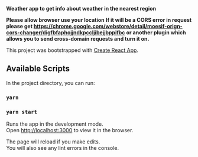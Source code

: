

**Weather app to get info about weather in the nearest region**

**Please allow browser use your location**
**If it will be a CORS error in request please get https://chrome.google.com/webstore/detail/moesif-orign-cors-changer/digfbfaphojjndkpccljibejjbppifbc or another plugin which allows you to send cross-domain requests and turn it on.**

This project was bootstrapped with [Create React App](https://github.com/facebook/create-react-app).

## Available Scripts

In the project directory, you can run:
### `yarn`
### `yarn start`

Runs the app in the development mode.<br />
Open [http://localhost:3000](http://localhost:3000) to view it in the browser.

The page will reload if you make edits.<br />
You will also see any lint errors in the console.
